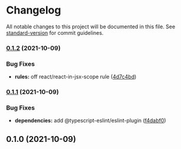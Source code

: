 # Changelog

All notable changes to this project will be documented in this file. See [standard-version](https://github.com/conventional-changelog/standard-version) for commit guidelines.

### [0.1.2](https://github.com/clickpick/eslint-config/compare/v0.1.1...v0.1.2) (2021-10-09)


### Bug Fixes

* **rules:** off react/react-in-jsx-scope rule ([4d7c4bd](https://github.com/clickpick/eslint-config/commit/4d7c4bd9b010242e6c093ff097552a08bb4b1fd7))

### [0.1.1](https://github.com/clickpick/eslint-config/compare/v0.1.0...v0.1.1) (2021-10-09)


### Bug Fixes

* **dependencies:** add @typescript-eslint/eslint-plugin ([f4dabf0](https://github.com/clickpick/eslint-config/commit/f4dabf0b715fcb4870e457a25daa02068bbb783a))

## 0.1.0 (2021-10-09)
